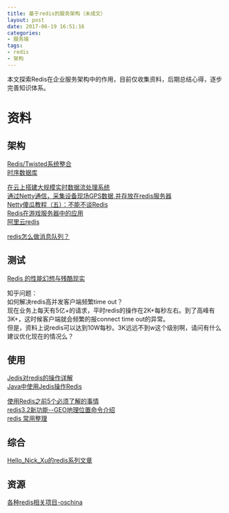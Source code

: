 ```yaml
---
title: 基于redis的服务架构（未成文）
layout: post
date: 2017-06-19 16:51:16
categories:
- 服务端
tags:
- redis
- 架构
---
```

本文探索Redis在企业服务架构中的作用，目前仅收集资料，后期总结心得，逐步完善知识体系。





# 资料

## 架构  

[Redis/Twisted系统整合 ](http://blog.sina.com.cn/s/blog_4680937f0102wsdj.html)  
[时序数据库](https://cloud.baidu.com/product/tsdb.html?track=cp:nsem|pf:pc|pp:tsdb|pu:tsdb|ci:|kw:59248)  

[在云上搭建大规模实时数据流处理系统](http://www.cnblogs.com/langtianya/p/4902461.html)  
[通过Netty通信，采集设备现场GPS数据,并存放在redis服务器](http://www.cnblogs.com/meslog/p/5180510.html)  
[Netty傻瓜教程（五）：不能不谈Redis](https://my.oschina.net/u/438393/blog/845527)  
[Redis在游戏服务器中的应用](http://www.cnblogs.com/agent-k/p/Redis.html)  
[阿里云redis](https://www.aliyun.com/product/kvstore?spm=5176.7114037.746101.1.uqLJwB)  

[redis怎么做消息队列？](https://www.zhihu.com/question/20795043)

## 测试  
[Redis 的性能幻想与残酷现实](http://blog.csdn.net/mindfloating/article/details/50381978)  

知乎问题：  
如何解决redis高并发客户端频繁time out？  
现在业务上每天有5亿+的请求，平时redis的操作在2K+每秒左右。到了高峰有3K+，这时候客户端就会频繁的报connect time out的异常。  
但是，资料上说redis可以达到10W每秒。3K远远不到w这个级别啊，请问有什么建议优化现在的情况么？   

## 使用  
[Jedis对redis的操作详解](http://www.importnew.com/19321.html)  
[Java中使用Jedis操作Redis](http://www.cnblogs.com/liuling/p/2014-4-19-04.html)  

[使用Redis之前5个必须了解的事情](https://www.aliyun.com/zixun/content/2_62_1883753.html)  
[redis3.2新功能--GEO地理位置命令介绍](http://blog.csdn.net/opensure/article/details/51375961)  
[redis 常用整理](http://blog.csdn.net/jone_lu/article/details/50772014)  

## 综合  
[Hello_Nick_Xu的redis系列文章](http://hello-nick-xu.iteye.com/category/314998)  

## 资源  
[各种redis相关项目-oschina](https://www.oschina.net/search?scope=project&q=redis)  

